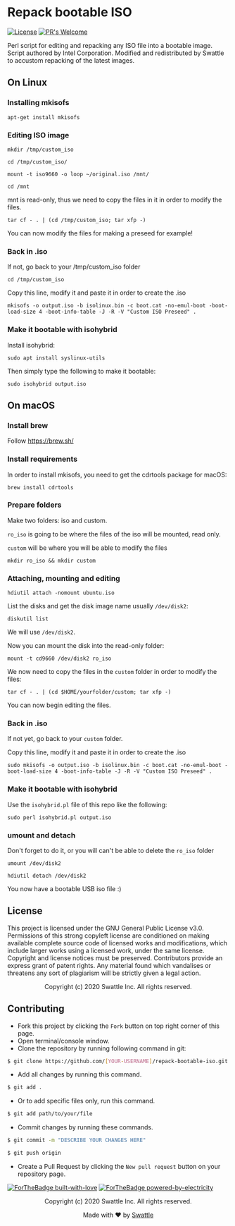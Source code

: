 # Repack bootable ISO
[![License](https://img.shields.io/badge/License-GPLv3-blue.svg)](https://opensource.org/licenses/GPL-3.0)
[![PR's Welcome](https://img.shields.io/badge/PRs-welcome-brightgreen.svg?style=flat)](http://makeapullrequest.com) 

Perl script for editing and repacking any ISO file into a bootable image. Script authored by Intel Corporation. Modified and redistributed by Swattle to accustom repacking of the latest images. 

## On Linux

### Installing mkisofs

`apt-get install mkisofs`

### Editing ISO image

`mkdir /tmp/custom_iso`

`cd /tmp/custom_iso/`

`mount -t iso9660 -o loop ~/original.iso /mnt/`

`cd /mnt`

mnt is read-only, thus we need to copy the files in it in order to modify the files.

`tar cf - . | (cd /tmp/custom_iso; tar xfp -)`

You can now modify the files for making a preseed for example!

### Back in .iso

If not, go back to your /tmp/custom_iso folder

`cd /tmp/custom_iso`

Copy this line, modify it and paste it in order to create the .iso

`mkisofs -o output.iso -b isolinux.bin -c boot.cat -no-emul-boot -boot-load-size 4 -boot-info-table -J -R -V "Custom ISO Preseed" .`

### Make it bootable with isohybrid

Install isohybrid:

`sudo apt install syslinux-utils`

Then simply type the following to make it bootable:

`sudo isohybrid output.iso`

## On macOS

### Install brew 

Follow https://brew.sh/

### Install requirements

In order to install mkisofs, you need to get the cdrtools package for macOS:

`brew install cdrtools`

### Prepare folders

Make two folders: iso and custom.

`ro_iso` is going to be where the files of the iso will be mounted, read only.

`custom` will be where you will be able to modify the files

`mkdir ro_iso && mkdir custom`

### Attaching, mounting and editing

`hdiutil attach -nomount ubuntu.iso`

List the disks and get the disk image name usually `/dev/disk2`:

`diskutil list`

We will use `/dev/disk2`.

Now you can mount the disk into the read-only folder:

`mount -t cd9660 /dev/disk2 ro_iso`

We now need to copy the files in the `custom` folder in order to modify the files:

`tar cf - . | (cd $HOME/yourfolder/custom; tar xfp -)`

You can now begin editing the files.

### Back in .iso

If not yet, go back to your `custom` folder.

Copy this line, modify it and paste it in order to create the .iso

`sudo mkisofs -o output.iso -b isolinux.bin -c boot.cat -no-emul-boot -boot-load-size 4 -boot-info-table -J -R -V "Custom ISO Preseed" .`

### Make it bootable with isohybrid

Use the `isohybrid.pl` file of this repo like the following:

`sudo perl isohybrid.pl output.iso`

### umount and detach

Don't forget to do it, or you will can't be able to delete the `ro_iso` folder

`umount /dev/disk2`

`hdiutil detach /dev/disk2`

You now have a bootable USB iso file :)

## License
This project is licensed under the GNU General Public License v3.0. Permissions of this strong copyleft license are conditioned on making available complete source code of licensed works and modifications, which include larger works using a licensed work, under the same license. Copyright and license notices must be preserved. Contributors provide an express grant of patent rights. Any material found which vandalises or threatens any sort of plagiarism will be strictly given a legal action.

 <p align="center"> Copyright (c) 2020 Swattle Inc. All rights reserved.</p>

## Contributing
- Fork this project by clicking the ```Fork``` button on top right corner of this page.
- Open terminal/console window. 
- Clone the repository by running following command in git:
 ```bash
$ git clone https://github.com/[YOUR-USERNAME]/repack-bootable-iso.git
```
- Add all changes by running this command.
```bash
$ git add .
```
- Or to add specific files only, run this command.
```bash
$ git add path/to/your/file
```
- Commit changes by running these commands.
```bash
$ git commit -m "DESCRIBE YOUR CHANGES HERE"

$ git push origin
```
- Create a Pull Request by clicking the ```New pull request``` button on your repository page.

[![ForTheBadge built-with-love](http://ForTheBadge.com/images/badges/built-with-love.svg)](https://GitHub.com/swattle/) 
[![ForTheBadge powered-by-electricity](http://ForTheBadge.com/images/badges/powered-by-electricity.svg)](http://ForTheBadge.com)

<p align="center"> Copyright (c) 2020 Swattle Inc. All rights reserved.</p>
<p align="center"> Made with ❤ by <a href="https://github.com/swattle">Swattle</a></p>
